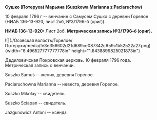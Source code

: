 **Сушко (Потеруха) Марьяна (Suszkowa Marianna z Paciaruchow)**

10 февраля 1796 г -- венчание с Самусем Сушко с деревни Горелое (НИАБ
136-13-920, лист 2об, №3/1796-б (ориг)).

**НИАБ 136-13-920:** Лист 2об. **Метрическая запись №3/1796-б (ориг).**

![](./Осовская волость/Горелое/Потерухи/media/fe3e356602d21d689ce087342c659c1b52522a27.png){width="6.496527777777778in"
height="1.8438899825021873in"}

Дедиловичская Покровская церковь. 10 февраля 1796 года. Метрическая
запись о венчании.

Suszko Samuś -- жених, деревня Горелое.

Paciaruchowna Marianna -- невеста, деревня Горелое.

Suszko Mikołay -- свидетель.

Suszko Sciapan -- свидетель.

Jazgunowicz Antoni -- ксёндз.
